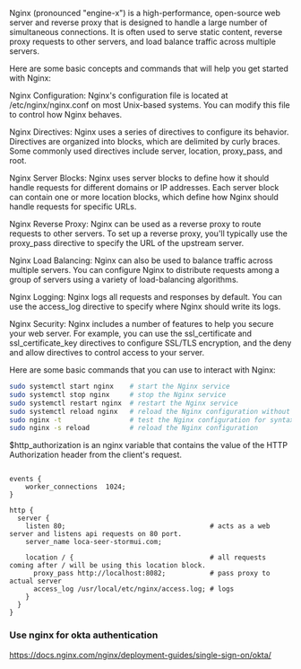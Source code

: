 Nginx (pronounced "engine-x") is a high-performance, open-source web server and reverse proxy that is designed to handle a large number of simultaneous connections. It is often used to serve static content, reverse proxy requests to other servers, and load balance traffic across multiple servers.

Here are some basic concepts and commands that will help you get started with Nginx:

Nginx Configuration: Nginx's configuration file is located at /etc/nginx/nginx.conf on most Unix-based systems. You can modify this file to control how Nginx behaves.

Nginx Directives: Nginx uses a series of directives to configure its behavior. Directives are organized into blocks, which are delimited by curly braces. Some commonly used directives include server, location, proxy_pass, and root.

Nginx Server Blocks: Nginx uses server blocks to define how it should handle requests for different domains or IP addresses. Each server block can contain one or more location blocks, which define how Nginx should handle requests for specific URLs.

Nginx Reverse Proxy: Nginx can be used as a reverse proxy to route requests to other servers. To set up a reverse proxy, you'll typically use the proxy_pass directive to specify the URL of the upstream server.

Nginx Load Balancing: Nginx can also be used to balance traffic across multiple servers. You can configure Nginx to distribute requests among a group of servers using a variety of load-balancing algorithms.

Nginx Logging: Nginx logs all requests and responses by default. You can use the access_log directive to specify where Nginx should write its logs.

Nginx Security: Nginx includes a number of features to help you secure your web server. For example, you can use the ssl_certificate and ssl_certificate_key directives to configure SSL/TLS encryption, and the deny and allow directives to control access to your server.

Here are some basic commands that you can use to interact with Nginx:

```bash
sudo systemctl start nginx    # start the Nginx service
sudo systemctl stop nginx     # stop the Nginx service
sudo systemctl restart nginx  # restart the Nginx service
sudo systemctl reload nginx   # reload the Nginx configuration without restarting the service
sudo nginx -t                 # test the Nginx configuration for syntax errors
sudo nginx -s reload          # reload the Nginx configuration
```

$http_authorization is an nginx variable that contains the value of the HTTP Authorization header from the client's request.

```nginx

events {
    worker_connections  1024;
}

http {
  server {
    listen 80;                                    # acts as a web server and listens api requests on 80 port.
    server_name loca-seer-stormui.com;
    
    location / {                                  # all requests coming after / will be using this location block.
      proxy_pass http://localhost:8082;           # pass proxy to actual server
      access_log /usr/local/etc/nginx/access.log; # logs
    }
  }
}
```

### Use nginx for okta authentication
https://docs.nginx.com/nginx/deployment-guides/single-sign-on/okta/
